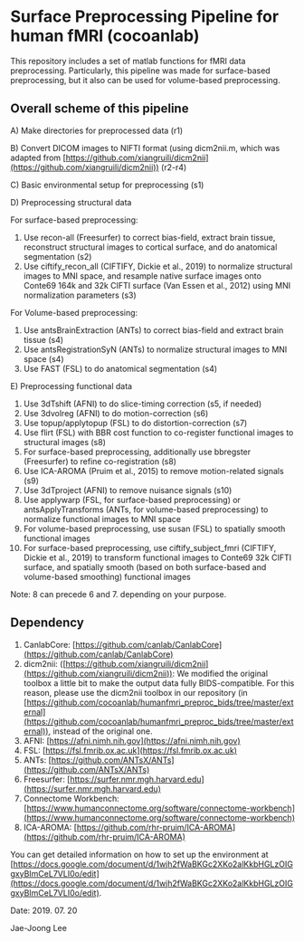 # Surface Preprocessing Pipeline for human fMRI (cocoanlab)

This repository includes a set of matlab functions for fMRI data preprocessing. Particularly, this pipeline was made for surface-based preprocessing, but it also can be used for volume-based preprocessing.

## Overall scheme of this pipeline

A) Make directories for preprocessed data (r1)

B) Convert DICOM images to NIFTI format (using dicm2nii.m, which was adapted from [https://github.com/xiangruili/dicm2nii](https://github.com/xiangruili/dicm2nii)) (r2-r4)

C) Basic environmental setup for preprocessing (s1)

D) Preprocessing structural data

  For surface-based preprocessing:
  
  1) Use recon-all (Freesurfer) to correct bias-field, extract brain tissue, reconstruct structural images to cortical surface, and do anatomical segmentation (s2)
  2) Use ciftify_recon_all (CIFTIFY, Dickie et al., 2019) to normalize structural images to MNI space, and resample native surface images onto Conte69 164k and 32k CIFTI surface (Van Essen et al., 2012) using MNI normalization parameters (s3)
    
  For Volume-based preprocessing:
    
  1) Use antsBrainExtraction (ANTs) to correct bias-field and extract brain tissue (s4)
  2) Use antsRegistrationSyN (ANTs) to normalize structural images to MNI space (s4)
  3) Use FAST (FSL) to do anatomical segmentation (s4)
  
E) Preprocessing functional data

  1) Use 3dTshift (AFNI) to do slice-timing correction (s5, if needed)
  2) Use 3dvolreg (AFNI) to do motion-correction (s6)
  3) Use topup/applytopup (FSL) to do distortion-correction (s7)
  4) Use flirt (FSL) with BBR cost function to co-register functional images to structural images (s8)
  5) For surface-based preprocessing, additionally use bbregster (Freesurfer) to refine co-registration (s8)
  6) Use ICA-AROMA (Pruim et al., 2015) to remove motion-related signals (s9)
  7) Use 3dTproject (AFNI) to remove nuisance signals (s10)
  8) Use applywarp (FSL, for surface-based preprocessing) or antsApplyTransforms (ANTs, for volume-based preprocessing) to normalize functional images to MNI space
  9) For volume-based preprocessing, use susan (FSL) to spatially smooth functional images
  10) For surface-based preprocessing, use ciftify_subject_fmri (CIFTIFY, Dickie et al., 2019) to transform functional images to Conte69 32k CIFTI surface, and spatially smooth (based on both surface-based and volume-based smoothing) functional images
  
  Note: 8 can precede 6 and 7. depending on your purpose.


## Dependency

1. CanlabCore: [https://github.com/canlab/CanlabCore](https://github.com/canlab/CanlabCore)
2. dicm2nii: ([https://github.com/xiangruili/dicm2nii](https://github.com/xiangruili/dicm2nii)): We modified the original toolbox a little bit to make the output data fully BIDS-compatible. For this reason, please use the dicm2nii toolbox in our repository (in [https://github.com/cocoanlab/humanfmri_preproc_bids/tree/master/external](https://github.com/cocoanlab/humanfmri_preproc_bids/tree/master/external)), instead of the original one. 
3. AFNI: [https://afni.nimh.nih.gov](https://afni.nimh.nih.gov)
4. FSL: [https://fsl.fmrib.ox.ac.uk](https://fsl.fmrib.ox.ac.uk)
5. ANTs: [https://github.com/ANTsX/ANTs](https://github.com/ANTsX/ANTs)
6. Freesurfer: [https://surfer.nmr.mgh.harvard.edu](https://surfer.nmr.mgh.harvard.edu)
7. Connectome Workbench: [https://www.humanconnectome.org/software/connectome-workbench](https://www.humanconnectome.org/software/connectome-workbench)
8. ICA-AROMA: [https://github.com/rhr-pruim/ICA-AROMA](https://github.com/rhr-pruim/ICA-AROMA)

You can get detailed information on how to set up the environment at
[https://docs.google.com/document/d/1wjh2fWaBKGc2XKo2alKkbHGLzOIGgxyBImCeL7VLI0o/edit](https://docs.google.com/document/d/1wjh2fWaBKGc2XKo2alKkbHGLzOIGgxyBImCeL7VLI0o/edit).
  
  
  
  
Date: 2019. 07. 20

Jae-Joong Lee
